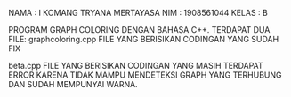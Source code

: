 NAMA	: I KOMANG TRYANA MERTAYASA
NIM	: 1908561044
KELAS	: B

PROGRAM GRAPH COLORING DENGAN BAHASA C++. TERDAPAT DUA FILE:
graphcoloring.cpp
FILE YANG BERISIKAN CODINGAN YANG SUDAH FIX

beta.cpp
FILE YANG BERISIKAN CODINGAN YANG MASIH TERDAPAT ERROR KARENA TIDAK MAMPU MENDETEKSI 
GRAPH YANG TERHUBUNG DAN SUDAH MEMPUNYAI WARNA.
